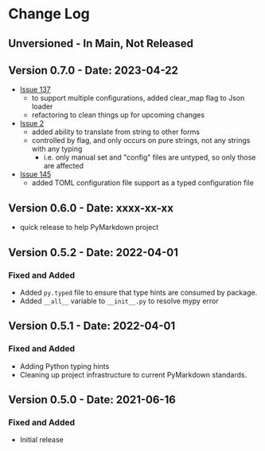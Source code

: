 # Change Log

## Unversioned - In Main, Not Released

## Version 0.7.0 - Date: 2023-04-22

- [Issue 137](https://github.com/jackdewinter/application_properties/issues/137)
  - to support multiple configurations, added clear_map flag to Json loader
  - refactoring to clean things up for upcoming changes
- [Issue 2](https://github.com/jackdewinter/application_properties/issues/2)
  - added ability to translate from string to other forms
  - controlled by flag, and only occurs on pure strings, not any strings with any typing
    - i.e. only manual set and "config" files are untyped, so only those are affected
- [Issue 145](https://github.com/jackdewinter/application_properties/issues/145)
  - added TOML configuration file support as a typed configuration file

## Version 0.6.0 - Date: xxxx-xx-xx

- quick release to help PyMarkdown project

## Version 0.5.2 - Date: 2022-04-01

### Fixed and Added

- Added `py.typed` file to ensure that type hints are consumed by package.
- Added `__all__` variable to `__init__.py` to resolve mypy error

## Version 0.5.1 - Date: 2022-04-01

### Fixed and Added

- Adding Python typing hints
- Cleaning up project infrastructure to current PyMarkdown standards.

## Version 0.5.0 - Date: 2021-06-16

### Fixed and Added

- Initial release
